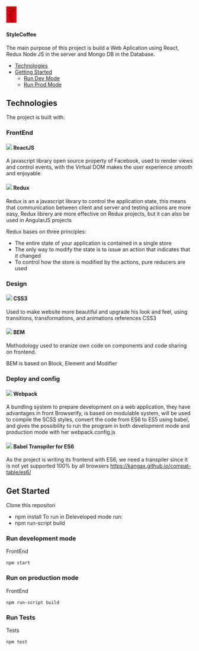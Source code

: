 #### <img src="./src/Client/public/assets/photos/logo.png" width="28"></img>
#### StyleCoffee
The main purpose of this project is build a Web Aplication using React, Redux  Node JS in the server and Mongo DB in the Database.

 - [Technologies](#technologies)
 - [Getting Started](#getting-started)
   - [Run Dev Mode](#run-development-mode) 
   - [Run Prod Mode](#run-on-production-mode)

## Technologies

The project is built with:

### FrontEnd
#### <img src="https://cdn.svgporn.com/logos/react.svg" width="18"></img> ReactJS
A javascript library open source property of Facebook, used to render views and control events, with the Virtual DOM makes the user experience smooth and enjoyable.
#### <img src="https://cdn.svgporn.com/logos/redux.svg" width="18"></img> Redux
Redux is an a javascript library to control the application state, this means that communication between client and server and testing actions are more easy, Redux librery are more effective on Redux projects, but it can also be used in AngularJS projects

Redux bases on three principles:

- The entire state of your application is contained in a single store
- The only way to modify the state is to issue an action that indicates that it changed
- To control how the store is modified by the actions, pure reducers are used


### Design
#### <img src="https://cdn.svgporn.com/logos/css-3.svg" width="18"></img> CSS3
Used to make website more beautiful and upgrade his look and feel, using transitions, transformations, and animations references CSS3
#### <img src="https://cdn.svgporn.com/logos/bem.svg" width="18"></img> BEM
Methodology used to oranize own code on components and code sharing on frontend.

BEM is based on Block, Element and Modifier


### Deploy and config
#### <img src="https://cdn.svgporn.com/logos/webpack.svg" width="18"></img> Webpack
A bundling system to prepare development on a web application, they have advantages in front Browserify, is based on modulable system, 
will be used to compile the SCSS styles, convert the code from ES6 to ES5 using babel, and gives the possibility to run the program in both development mode and production mode with her webpack.config.js

#### <img src="https://cdn.svgporn.com/logos/babel.svg" width="18"></img> Babel Transpiler for ES6 
As the project is writing its frontend with ES6, we need a transpiler since it is not yet supported 100% by all browsers
https://kangax.github.io/compat-table/es6/

## Get Started
Clone this repositori

* npm install
To run in Deleveloped mode run:
* npm run-script build

### Run development mode
FrontEnd
```
npm start
```
### Run on production mode
FrontEnd
```
npm run-script build
```
### Run Tests
Tests
```
npm test
```